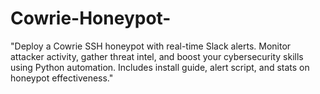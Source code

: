 # Cowrie-Honeypot-
"Deploy a Cowrie SSH honeypot with real-time Slack alerts. Monitor attacker activity, gather threat intel, and boost your cybersecurity skills using Python automation. Includes install guide, alert script, and stats on honeypot effectiveness."
